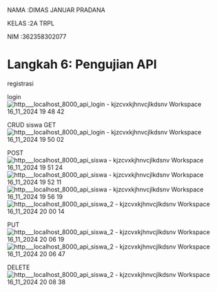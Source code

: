 NAMA  :DIMAS JANUAR PRADANA

KELAS :2A TRPL

NIM   :362358302077


# Langkah 6: Pengujian API
registrasi

login
![http___localhost_8000_api_login - kjzcvxkjhnvcjlkdsnv Workspace 16_11_2024 19 48 42](https://github.com/user-attachments/assets/e8b9e4dd-54cd-4f60-8d27-d9fdf3f9b9a8)

CRUD siswa
GET
![http___localhost_8000_api_login - kjzcvxkjhnvcjlkdsnv Workspace 16_11_2024 19 50 02](https://github.com/user-attachments/assets/fdc20f85-67c0-4f36-b83f-bef3c8561ac6)

POST
![http___localhost_8000_api_siswa - kjzcvxkjhnvcjlkdsnv Workspace 16_11_2024 19 51 24](https://github.com/user-attachments/assets/934d90c0-2caa-4436-879c-45761cadec4e)
![http___localhost_8000_api_siswa - kjzcvxkjhnvcjlkdsnv Workspace 16_11_2024 19 52 11](https://github.com/user-attachments/assets/928fc4d2-4ebb-405f-a0aa-b9fad3943027)
![http___localhost_8000_api_siswa - kjzcvxkjhnvcjlkdsnv Workspace 16_11_2024 19 56 19](https://github.com/user-attachments/assets/28b167ef-48b1-4805-87ff-8c3e496bdb5b)
![http___localhost_8000_api_siswa_2 - kjzcvxkjhnvcjlkdsnv Workspace 16_11_2024 20 00 14](https://github.com/user-attachments/assets/64e95481-46a5-4f92-9d78-e7e64a28380d)

PUT
![http___localhost_8000_api_siswa_2 - kjzcvxkjhnvcjlkdsnv Workspace 16_11_2024 20 06 19](https://github.com/user-attachments/assets/dc3f39bb-9e4f-489c-8ade-ef92c3bb49e3)
![http___localhost_8000_api_siswa_2 - kjzcvxkjhnvcjlkdsnv Workspace 16_11_2024 20 06 47](https://github.com/user-attachments/assets/15d8e6e5-5af8-4f78-a834-2f854c91a5b7)

DELETE
![http___localhost_8000_api_siswa_2 - kjzcvxkjhnvcjlkdsnv Workspace 16_11_2024 20 08 38](https://github.com/user-attachments/assets/a678b9ff-73cb-405b-931c-0d4cbb940443)



